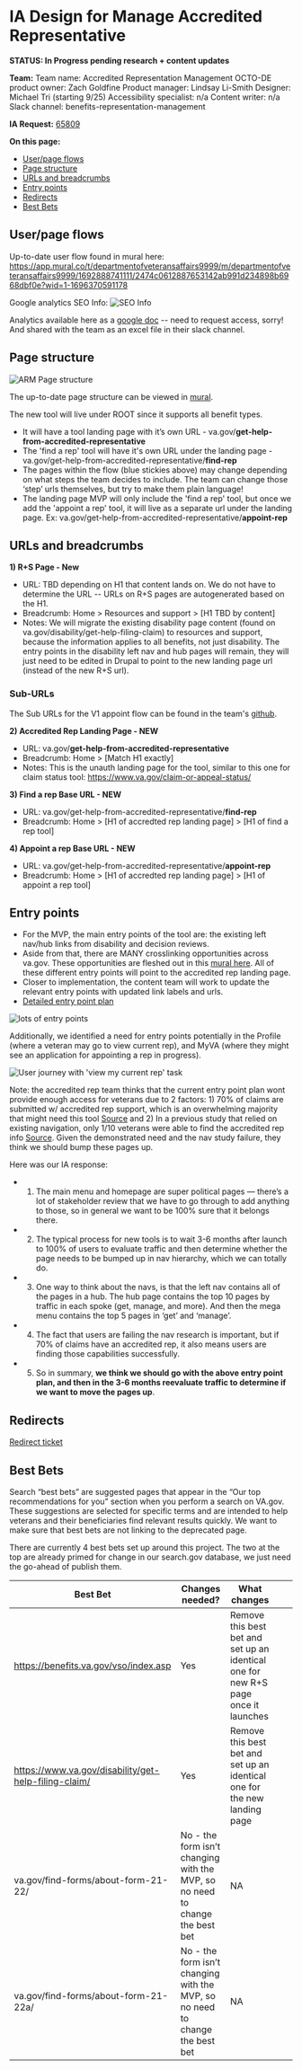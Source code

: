 # IA Design for Manage Accredited Representative
**STATUS: In Progress pending research + content updates**

**Team:** 
Team name: Accredited Representation Management
OCTO-DE product owner: Zach Goldfine
Product manager: Lindsay Li-Smith
Designer: Michael Tri (starting 9/25)
Accessibility specialist: n/a
Content writer: n/a
Slack channel: benefits-representation-management

**IA Request:** [65809](https://github.com/department-of-veterans-affairs/va.gov-team/issues/65809)

**On this page:**
- [User/page flows](#flows)
- [Page structure](#map)
- [URLs and breadcrumbs](#url)
- [Entry points](#nav)
- [Redirects](#redirects)
- [Best Bets](#bestbets)


## <a name="flows"></a>User/page flows <br>
Up-to-date user flow found in mural here: https://app.mural.co/t/departmentofveteransaffairs9999/m/departmentofveteransaffairs9999/1692888741111/2474c0612887653142ab991d234898b6968dbf0e?wid=1-1696370591178

Google analytics SEO Info:
![SEO Info](https://github.com/department-of-veterans-affairs/va.gov-team/assets/122126772/c65f8312-3f34-441b-a17a-e9fece13e797)

Analytics available here as a [google doc](https://docs.google.com/spreadsheets/d/1Kdn9S7UvAzhGUylHzffDCVVAj3j_bLz-PTKsqaj8Is8/edit#gid=0) -- need to request access, sorry! And shared with the team as an excel file in their slack channel.

## <a name="map"></a>Page structure<br>
![ARM Page structure](https://github.com/department-of-veterans-affairs/va.gov-team/assets/122126772/9f751ec0-8244-4eb1-9650-81c561782398)

The up-to-date page structure can be viewed in [mural](https://app.mural.co/t/departmentofveteransaffairs9999/m/departmentofveteransaffairs9999/1692888741111/2474c0612887653142ab991d234898b6968dbf0e?wid=0-1697145057961).

The new tool will live under ROOT since it supports all benefit types. 
- It will have a tool landing page with it’s own URL - va.gov/**get-help-from-accredited-representative**
- The 'find a rep' tool will have it's own URL under the landing page - va.gov/get-help-from-accredited-representative/**find-rep**
- The pages within the flow (blue stickies above) may change depending on what steps the team decides to include. The team can change those ‘step’ urls themselves, but try to make them plain language!
- The landing page MVP will only include the 'find a rep' tool, but once we add the 'appoint a rep' tool, it will live as a separate url under the landing page. Ex: va.gov/get-help-from-accredited-representative/**appoint-rep**


## <a name="url"></a>URLs and breadcrumbs
**1) R+S Page - New**
- URL: TBD depending on H1 that content lands on. We do not have to determine the URL -- URLs on R+S pages are autogenerated based on the H1.
- Breadcrumb: Home > Resources and support > [H1 TBD by content]
- Notes:  We will migrate the existing disability page content (found on va.gov/disability/get-help-filing-claim) to resources and support, because the information applies to all benefits, not just disability. The entry points in the disability left nav and hub pages will remain, they will just need to be edited in Drupal to point to the new landing page url (instead of the new R+S url).

### Sub-URLs
The Sub URLs for the V1 appoint flow can be found in the team's [github](https://github.com/department-of-veterans-affairs/va.gov-team/blob/master/products/accredited-representation-management/product-documentation/appoint-a-representative/product-outline-appoint-a-representative.md).


**2) Accredited Rep Landing Page - NEW**
- URL: va.gov/**get-help-from-accredited-representative**
- Breadcrumb: Home > [Match H1 exactly]
- Notes: This is the unauth landing page for the tool, similar to this one for claim status tool: https://www.va.gov/claim-or-appeal-status/

**3) Find a rep Base URL - NEW**
- URL: va.gov/get-help-from-accredited-representative/**find-rep**
- Breadcrumb:  Home > [H1 of accredted rep landing page] > [H1 of find a rep tool]

**4) Appoint a rep Base URL - NEW**
- URL: va.gov/get-help-from-accredited-representative/**appoint-rep**
- Breadcrumb:  Home > [H1 of accredted rep landing page] > [H1 of appoint a rep tool]


## <a name="nav"></a>Entry points <br>
- For the MVP, the main entry points of the tool are: the existing left nav/hub links from disability and decision reviews.
- Aside from that, there are MANY crosslinking opportunities across va.gov. These opportunities are fleshed out in this [mural here](https://app.mural.co/t/departmentofveteransaffairs9999/m/departmentofveteransaffairs9999/1692888741111/2474c0612887653142ab991d234898b6968dbf0e?wid=3-1696370591178). All of these different entry points will point to the accredited rep landing page.
- Closer to implementation, the content team will work to update the relevant entry points with updated link labels and urls.
- [Detailed entry point plan](https://docs.google.com/document/d/1Wxue2bQWHXY2fUGTTvRE-WKOUSJkUvUN5avpCooImc0/edit)

![lots of entry points](https://github.com/department-of-veterans-affairs/va.gov-team/assets/122126772/97e06e7c-abff-4192-89c0-05873ef50615)

Additionally, we identified a need for entry points potentially in the Profile (where a veteran may go to view current rep), and MyVA (where they might see an application for appointing a rep in progress). 

![User journey with 'view my current rep' task](https://github.com/department-of-veterans-affairs/va.gov-team/assets/122126772/f146286a-70ae-4baf-af60-bb45097684d4)

Note: the accredited rep team thinks that the current entry point plan wont provide enough access for veterans due to 2 factors: 1) 70% of claims are submitted w/ accredited rep support, which is an overwhelming majority that might need this tool [Source](https://github.com/department-of-veterans-affairs/va.gov-team/blob/master/products/accredited-representation-management/research/2023-12-ARM-analytics/research-findings.md#claims-submitted-with-and-without-representation-fy-2023) and 2) In a previous study that relied on existing navigation, only 1/10 veterans were able to find the accredited rep info [Source](https://github.com/department-of-veterans-affairs/va.gov-team/blob/master/products/ebenefits/view-update-POA/research-design/Research-finding-power-of-attorney-and-payment-history.md). Given the demonstrated need and the nav study failure, they think we should bump these pages up. 

Here was our IA response:
- 1. The main menu and homepage are super political pages — there’s a lot of stakeholder review that we have to go through to add anything to those, so in general we want to be 100% sure that it belongs there.
- 2. The typical process for new tools is to wait 3-6 months after launch to 100% of users to evaluate traffic and then determine whether the page needs to be bumped up in nav hierarchy, which we can totally do.
- 3. One way to think about the navs, is that the left nav contains all of the pages in a hub. The hub page contains the top 10 pages by traffic in each spoke (get, manage, and more). And then the mega menu contains the top 5 pages in ‘get’ and ‘manage’.
- 4. The fact that users are failing the nav research is important, but if 70% of claims have an accredited rep, it also means users are finding those capabilities successfully.
- 5. So in summary, **we think we should go with the above entry point plan, and then in the 3-6 months reevaluate traffic to determine if we want to move the pages up**.



## <a name="redirects"></a>Redirects <br>
[Redirect ticket](https://github.com/orgs/department-of-veterans-affairs/projects/929/views/26?pane=issue&itemId=44660681)

## <a name="bestbets"></a>Best Bets
Search “best bets” are suggested pages that appear in the “Our top recommendations for you” section when you perform a search on VA.gov. These suggestions are selected for specific terms and are intended to help veterans and their beneficiaries find relevant results quickly. We want to make sure that best bets are not linking to the deprecated page.

There are currently 4 best bets set up around this project. The two at the top are already primed for change in our search.gov database, we just need the go-ahead of publish them.

| Best Bet                                             | Changes needed?                                                              | What changes                                                                   |   |   |
|------------------------------------------------------|------------------------------------------------------------------------------|--------------------------------------------------------------------------------|---|---|
| https://benefits.va.gov/vso/index.asp                | Yes                                                                          | Remove this best bet and set up an identical one for new R+S page once it launches |   |   |
| https://www.va.gov/disability/get-help-filing-claim/ | Yes                                                                          | Remove this best bet and set up an identical one for the new landing page          |   |   |
| va.gov/find-forms/about-form-21-22/                  | No - the form isn’t changing with the MVP, so no need to change the best bet | NA                                                                             |   |   |
| va.gov/find-forms/about-form-21-22a/                 | No - the form isn’t changing with the MVP, so no need to change the best bet | NA                                                                             |   |   |


